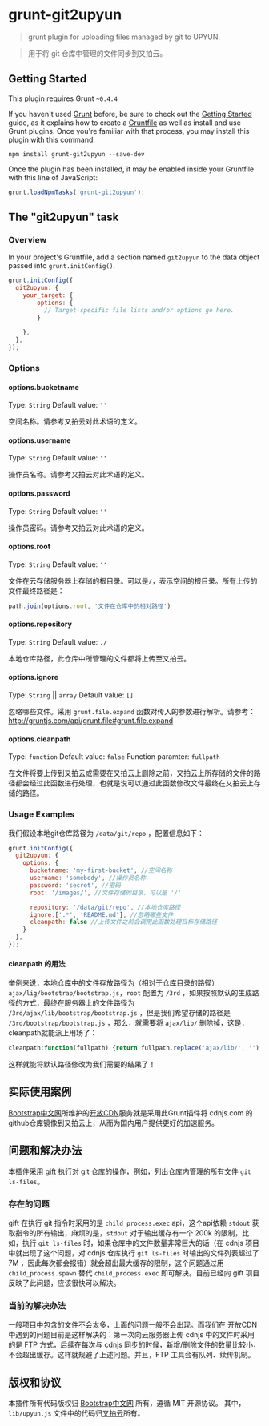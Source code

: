 # grunt-git2upyun

> grunt plugin for uploading files managed by git to UPYUN.

> 用于将 git 仓库中管理的文件同步到又拍云。

## Getting Started
This plugin requires Grunt `~0.4.4`

If you haven't used [Grunt](http://gruntjs.com/) before, be sure to check out the [Getting Started](http://gruntjs.com/getting-started) guide, as it explains how to create a [Gruntfile](http://gruntjs.com/sample-gruntfile) as well as install and use Grunt plugins. Once you're familiar with that process, you may install this plugin with this command:

```shell
npm install grunt-git2upyun --save-dev
```

Once the plugin has been installed, it may be enabled inside your Gruntfile with this line of JavaScript:

```js
grunt.loadNpmTasks('grunt-git2upyun');
```

## The "git2upyun" task

### Overview
In your project's Gruntfile, add a section named `git2upyun` to the data object passed into `grunt.initConfig()`.

```js
grunt.initConfig({
  git2upyun: {
    your_target: {
	    options: {
	      // Target-specific file lists and/or options go here.
	    }
      
    },
  },
});
```

### Options

#### options.bucketname
Type: `String`
Default value: `''`

空间名称。请参考又拍云对此术语的定义。

#### options.username
Type: `String`
Default value: `''`

操作员名称。请参考又拍云对此术语的定义。

#### options.password
Type: `String`
Default value: `''`

操作员密码。请参考又拍云对此术语的定义。

#### options.root
Type: `String`
Default value: `''`

文件在云存储服务器上存储的根目录。可以是`/`，表示空间的根目录。所有上传的文件最终路径是：
```javascript
path.join(options.root, '文件在仓库中的相对路径')
```

#### options.repository
Type: `String`
Default value: `./`

本地仓库路径，此仓库中所管理的文件都将上传至又拍云。

#### options.ignore
Type: `String` || `array`
Default value: `[]`

忽略哪些文件。采用 `grunt.file.expand` 函数对传入的参数进行解析。请参考：http://gruntjs.com/api/grunt.file#grunt.file.expand

#### options.cleanpath
Type: `function`
Default value: `false`
Function paramter: `fullpath`

在文件将要上传到又拍云或需要在又拍云上删除之前，又拍云上所存储的文件的路径都会经过此函数进行处理，也就是说可以通过此函数修改文件最终在又拍云上存储的路径。


### Usage Examples

我们假设本地git仓库路径为 `/data/git/repo` ，配置信息如下：

```js
grunt.initConfig({
  git2upyun: {
    options: {
      bucketname: 'my-first-bucket', //空间名称
      username: 'somebody', //操作员名称
      password: 'secret', //密码
      root: '/images/', //文件存储的目录，可以是 '/'

      repository: '/data/git/repo', //本地仓库路径
      ignore:['.*', 'README.md'], //忽略哪些文件
      cleanpath: false //上传文件之前会调用此函数处理目标存储路径
    }
  },
});
```

#### cleanpath 的用法

举例来说，本地仓库中的文件存放路径为（相对于仓库目录的路径） `ajax/lig/bootstrap/bootstrap.js`，`root` 配置为 `/3rd` ，如果按照默认的生成路径的方式，最终在服务器上的文件路径为 `/3rd/ajax/lib/bootstrap/bootstrap.js` ，但是我们希望存储的路径是 `/3rd/bootstrap/bootstrap.js` ，那么，就需要将 `ajax/lib/` 删除掉，这是，cleanpath就能派上用场了：

```js
cleanpath:function(fullpath) {return fullpath.replace('ajax/lib/', '');}
```

这样就能将默认路径修改为我们需要的结果了！

## 实际使用案例

[Bootstrap中文网](http://www.bootcss.com)所维护的[开放CDN](http://open.bootcss.com)服务就是采用此Grunt插件将 cdnjs.com 的github仓库镜像到又拍云上，从而为国内用户提供更好的加速服务。


## 问题和解决办法

本插件采用 [gift](https://github.com/notatestuser/gift) 执行对 git 仓库的操作，例如，列出仓库内管理的所有文件 `git ls-files`。

### 存在的问题

gift 在执行 git 指令时采用的是 `child_process.exec` api，这个api依赖 `stdout` 获取指令的所有输出，麻烦的是，`stdout` 对于输出缓存有一个 200k 的限制，比如，执行 `git ls-files` 时，如果仓库中的文件数量非常巨大的话（在 cdnjs 项目中就出现了这个问题，对 cdnjs 仓库执行 `git ls-files` 时输出的文件列表超过了 7M ，因此每次都会报错）就会超出最大缓存的限制，这个问题通过用 `child_process.spawn` 替代 `child_process.exec` 即可解决。目前已经向 gift 项目反映了此问题，应该很快可以解决。

### 当前的解决办法

一般项目中包含的文件不会太多，上面的问题一般不会出现。而我们在 开放CDN 中遇到的问题目前是这样解决的：第一次向云服务器上传 cdnjs 中的文件时采用的是 FTP 方式，后续在每次与 cdnjs 同步的时候，新增/删除文件的数量比较小，不会超出缓存。这样就规避了上述问题。并且，FTP 工具会有队列、续传机制。


## 版权和协议

本插件所有代码版权归 [Bootstrap中文网](http://www.bootcss.com) 所有，遵循 MIT 开源协议。
其中，`lib/upyun.js` 文件中的代码归[又拍云](http://www.upyun.com)所有。
